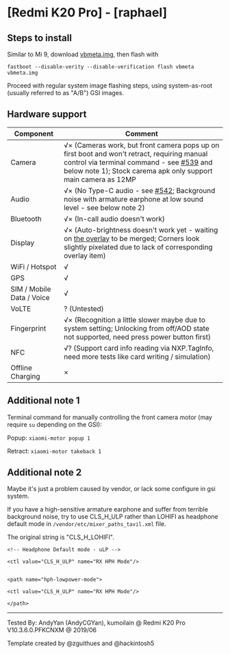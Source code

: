 # [Redmi K20 Pro] - [raphael]

## Steps to install

Similar to Mi 9, download [vbmeta.img](https://github.com/TadiT7/xiaomi_raphael_dump/blob/raphael-user-9-PKQ1.181121.001-V10.3.6.0.PFKCNXM-release-keys/vbmeta.img), then flash with
```
fastboot --disable-verity --disable-verification flash vbmeta vbmeta.img
```
Proceed with regular system image flashing steps, using system-as-root (usually referred to as "A/B") GSI images.

## Hardware support

| Component                 |      Comment                                              |
|---------------------------|-----------------------------------------------------------|
| Camera                    | √× (Cameras work, but front camera pops up on first boot and won't retract, requiring manual control via terminal command - see [#539](https://github.com/phhusson/treble_experimentations/issues/539) and below note 1); Stock carema apk only support main camera as 12MP |
| Audio                     | √× (No Type-C audio - see [#542](https://github.com/phhusson/treble_experimentations/issues/542); Background noise with armature earphone at low sound level - see below note 2) |
| Bluetooth                 | √× (In-call audio doesn't work) |
| Display                   | √× (Auto-brightness doesn't work yet - waiting on [the overlay](https://github.com/phhusson/vendor_hardware_overlay/pull/110) to be merged; Corners look slightly pixelated due to lack of corresponding overlay item) |
| WiFi / Hotspot            | √ |
| GPS                       | √ |
| SIM / Mobile Data / Voice | √ |
| VoLTE                     | ? (Untested) |
| Fingerprint               | √× (Recognition a little slower maybe due to system setting; Unlocking from off/AOD state not supported, need press power button first) |
| NFC                       | √? (Support card info reading via NXP.TagInfo, need more tests like card writing / simulation) |
| Offline Charging          | × |

## Additional note 1

Terminal command for manually controlling the front camera motor (may require `su` depending on the GSI):

Popup: `xiaomi-motor popup 1`

Retract: `xiaomi-motor takeback 1`

## Additional note 2

Maybe it's just a problem caused by vendor, or lack some configure in gsi system.

If you have a high-sensitive armature earphone and suffer from terrible background noise, try to use CLS_H_ULP rather than LOHIFI as headphone default mode in `/vendor/etc/mixer_paths_tavil.xml` file.

The original string is "CLS_H_LOHIFI".

```
<!-- Headphone Default mode - uLP -->

<ctl value="CLS_H_ULP" name="RX HPH Mode"/>


<path name="hph-lowpower-mode">

<ctl value="CLS_H_ULP" name="RX HPH Mode"/>

</path>
```

---

Tested By: AndyYan (AndyCGYan), kumoilain @ Redmi K20 Pro V10.3.6.0.PFKCNXM @ 2019/06

Template created by @zguithues and @hackintosh5